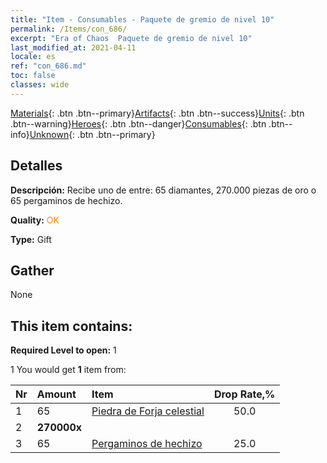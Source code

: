 ```yaml
---
title: "Item - Consumables - Paquete de gremio de nivel 10"
permalink: /Items/con_686/
excerpt: "Era of Chaos  Paquete de gremio de nivel 10"
last_modified_at: 2021-04-11
locale: es
ref: "con_686.md"
toc: false
classes: wide
---
```

 [Materials](/es/Items/){: .btn .btn--primary}[Artifacts](/es/Items/Artifacts/){: .btn .btn--success}[Units](/es/Items/Units/){: .btn .btn--warning}[Heroes](/es/Items/Heroes/){: .btn .btn--danger}[Consumables](/es/Items/Consumables/){: .btn .btn--info}[Unknown](/es/Items/Unknown/){: .btn .btn--primary}

## Detalles
 **Descripción:** Recibe uno de entre: 65 diamantes, 270.000 piezas de oro o 65 pergaminos de hechizo.

 **Quality:** <span style="color: #FF8C00">OK</span>

 **Type:** Gift

## Gather

  None

## This item contains:

 **Required Level to open:** 1

 1 You would get **1** item  from:

  | Nr | Amount |     Item    | Drop Rate,% |
  |:---|:-------|:------------|:---------:|
  | 1 | 65 | [Piedra de Forja celestial](/es/Items/art_188/) | 50.0 | 
  | 2 |  **270000x** | <i class="fas fa-coins"/> |  | 25.0 | 
  | 3 | 65 | [Pergaminos de hechizo](/es/Items/con_694/) | 25.0 | 
